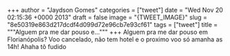 
+++
author = "Jaydson Gomes"
categories = ["tweet"]
date = "Wed Nov 20 02:15:36 +0000 2013"
draft = false
image = "{TWEET_IMAGE}"
slug = "8e50319e863d217dcdf4d099d72e96cb7e93cf61"
tags = ["tweet"]
title = """Alguem pra me dar pouso e..."""
+++
Alguem pra me dar pouso em Florianópolis? Voo cancelado, não tem hotel e o proximo voo só amanha as 14h! Ahaha tô fudido
